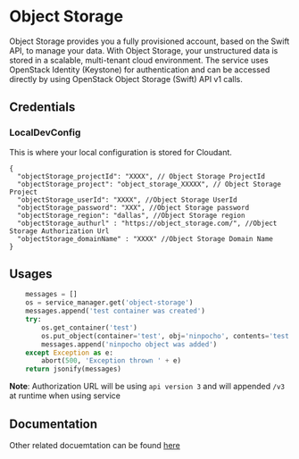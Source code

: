 # Object Storage
 
Object Storage provides you a fully provisioned account, based on the Swift API, to manage your data. With Object Storage, your unstructured data is stored in a scalable, multi-tenant cloud environment. The service uses OpenStack Identity (Keystone) for authentication and can be accessed directly by using OpenStack Object Storage (Swift) API v1 calls. 

##  Credentials

###  LocalDevConfig

This is where your local configuration is stored for Cloudant.
```
{
  "objectStorage_projectId": "XXXX", // Object Storage ProjectId
  "objectStorage_project": "object_storage_XXXXX", // Object Storage Project
  "objectStorage_userId": "XXXX", //Object Storage UserId
  "objectStorage_password": "XXX", //Object Storage password
  "objectStorage_region": "dallas", //Object Storage region
  "objectStorage_authurl" : "https://object_storage.com/", //Object Storage Authorization Url
  "objectStorage_domainName" : "XXXX" //Object Storage Domain Name
}
```

## Usages

```python
    messages = []
    os = service_manager.get('object-storage')
    messages.append('test container was created')
    try:
        os.get_container('test')
        os.put_object(container='test', obj='ninpocho', contents='test', content_type='text/plain')
        messages.append('ninpocho object was added')
    except Exception as e:
        abort(500, 'Exception thrown ' + e)
    return jsonify(messages)
```

**Note**: Authorization URL will be using `api version 3` and will appended `/v3` at runtime when using service

## Documentation

Other related docuemtation can be found [here](https://docs.openstack.org/python-swiftclient/latest/)